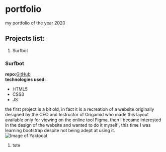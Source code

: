 # portfolio
my portfolio of the year 2020  
## Projects list: 
1. Surfbot   

### Surfbot
**repo:**[GitHub](http://github.com)         
**technologies used:**  
* HTML5
* CSS3
* JS  
  
the first project is a bit old, in fact it is a recreation of a website originally designed by the CEO and Instructor of Origamid who made this layout available only for viewing on the online tool Figma, then I became interested in the design of the website and wanted to do it myself , this time I was learning bootstrap despite not being adept at using it.    
![Image of Yaktocat](https://octodex.github.com/images/yaktocat.png)
1. tste
